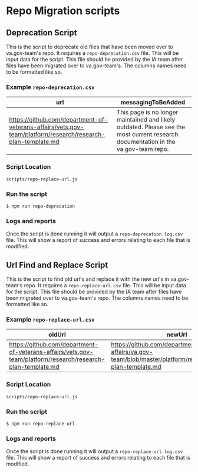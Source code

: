 # Repo Migration scripts

## Deprecation Script
This is the script to deprecate old files that have been moved over to va.gov-team's repo. It requires a `repo-deprecation.csv` file. This will be input data for the script. This file should be provided by the IA team after files have been migrated over to va.gov-team's. The columns names need to be formatted like so.

### Example `repo-deprecation.csv`

| url | messagingToBeAdded |
| --- | ------------------ |
|https://github.com/department-of-veterans-affairs/vets.gov-team/platform/research/research-plan-template.md | This page is no longer maintained and likely outdated. Please see the most current research documentation in the va.gov-team repo.

### Script Location

```
scripts/repo-replace-url.js
```

### Run the script
```
$ npm run repo-deprecation
```

### Logs and reports
Once the script is done running it will output a `repo-deprecation.log.csv` file. This will show a report of success and errors relating to each file that is modified.

## Url Find and Replace Script
This is the script to find old url's and replace it with the new url's in va.gov-team's repo. It requires a `repo-replace-url.csv` file. This will be input data for the script. This file should be provided by the IA team after files have been migrated over to va.gov-team's repo. The columns names need to be formatted like so.

### Example `repo-replace-url.csv`

| oldUrl | newUrl |
| ------ | ------ |
| https://github.com/department-of-veterans-affairs/vets.gov-team/platform/research/research-plan-template.md | https://github.com/department-of-veterans-affairs/va.gov-team/blob/master/platform/research/research-plan-template.md |

### Script Location

```
scripts/repo-replace-url.js
```

### Run the script
```
$ npm run repo-replace-url
```

### Logs and reports
Once the script is done running it will output a `repo-replace-url.log.csv` file. This will show a report of success and errors relating to each file that is modified.
